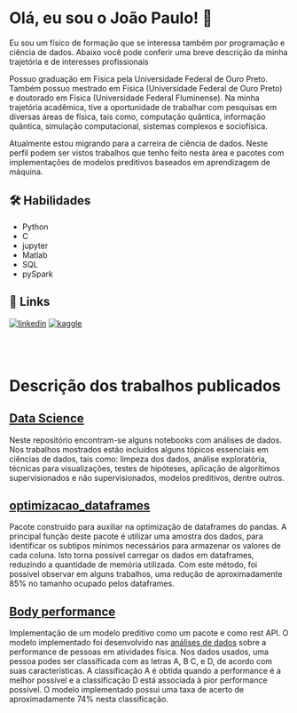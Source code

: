 # Olá, eu sou o João Paulo! 👋

Eu sou um físico de formação que se interessa também por programação e ciência de dados. Abaixo você pode conferir uma breve descrição da minha trajetória e de interesses profissionais

Possuo graduação em Física pela Universidade Federal de Ouro Preto. Também possuo mestrado em Física (Universidade Federal de Ouro Preto) e doutorado em Física (Universidade Federal Fluminense). Na minha trajetória acadêmica, tive a oportunidade de trabalhar com pesquisas em diversas áreas de física, tais como, computação quântica, informação quântica, simulação computacional, sistemas complexos e sociofísica.

Atualmente estou migrando para a carreira de ciência de dados. Neste perfil podem ser vistos trabalhos que tenho feito nesta área e pacotes com implementações de modelos preditivos baseados em aprendizagem de máquina.


## 🛠 Habilidades

* Python
* C
* jupyter
* Matlab
* SQL
* pySpark



## 🔗 Links
[![linkedin](https://img.shields.io/badge/linkedin-0A66C2?style=for-the-badge&logo=linkedin&logoColor=white)](https://www.linkedin.com/in/joao-paulo-gambaro-pinto/)
[![kaggle](https://img.shields.io/badge/kaggle-363636?style=for-the-badge&logo=kaggle&logoColor=white)]()

<!--
[![portfolio](https://img.shields.io/badge/my_portfolio-000?style=for-the-badge&logo=ko-fi&logoColor=white)]

[![twitter](https://img.shields.io/badge/twitter-1DA1F2?style=for-the-badge&logo=twitter&logoColor=white)]
-->


<br>
</br>

# Descrição dos trabalhos publicados

## [Data Science](https://github.com/joaogambaro/data_science)
Neste repositório encontram-se alguns notebooks com análises de dados. Nos trabalhos mostrados estão incluídos alguns tópicos essenciais em ciências de dados, tais como: limpeza dos dados, análise exploratória, técnicas para visualizações, testes de hipóteses, aplicação de algorítimos supervisionados e não supervisionados, modelos preditivos, dentre outros.

## [optimizacao_dataframes](https://github.com/joaogambaro/optimizacao_dataframes)
Pacote construído para auxiliar na optimização de dataframes do pandas. A principal função deste pacote é utilizar uma amostra dos dados, para identificar os subtipos mínimos necessários para armazenar os valores de cada coluna. Isto torna possível carregar os dados em dataframes, reduzindo a quantidade de memória utilizada. Com este método, foi possível observar em alguns trabalhos, uma redução de aproximadamente 85% no tamanho ocupado pelos dataframes.

## [Body performance](https://github.com/joaogambaro/body_performance)
Implementação de um modelo preditivo como um pacote e como rest API. O modelo implementado foi desenvolvido nas [análises de dados](https://github.com/joaogambaro/data_science/tree/master/body_performance) sobre a performance de pessoas em atividades física. Nos dados usados, uma pessoa podes ser classificada com as letras A, B C, e D, de acordo com suas características. A classificação A é obtida quando a performance é a melhor possível e a classificação D está associada à pior performance possível. O modelo implementado possui uma taxa de acerto de aproximadamente 74% nesta classificação.


